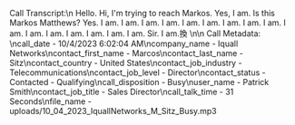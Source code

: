 Call Transcript:\n Hello. Hi, I'm trying to reach Markos. Yes, I am. Is this Markos Matthews? Yes. I am. I am. I am. I am. I am. I am. I am. I am. I am. I am. I am. I am. I am. I am. I am. I am. Sir. I am.換 \n\n Call Metadata: \ncall_date - 10/4/2023 6:02:04 AM\ncompany_name - Iquall Networks\ncontact_first_name - Marcos\ncontact_last_name - Sitz\ncontact_country - United States\ncontact_job_industry - Telecommunications\ncontact_job_level - Director\ncontact_status - Contacted - Qualifying\ncall_disposition - Busy\nuser_name - Patrick Smith\ncontact_job_title - Sales Director\ncall_talk_time - 31 Seconds\nfile_name - uploads/10_04_2023_IquallNetworks_M_Sitz_Busy.mp3
